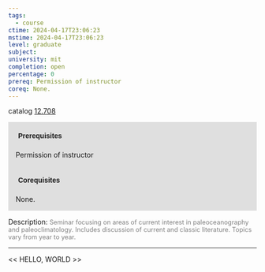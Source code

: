 ```yaml
---
tags:
  - course
ctime: 2024-04-17T23:06:23
mstime: 2024-04-17T23:06:23
level: graduate
subject: 
university: mit
completion: open
percentage: 0
prereq: Permission of instructor
coreq: None.
---
```


catalog [12.708](http://student.mit.edu/catalog/m12c.html#12.708)

<span style="display: block; padding: 15px; background-color: rgb(100, 100, 100, 0.2);"><font id="m_prereq821_0" style="display: block; font-family: Arial, sans-serif; font-weight: bold; padding: 5px">Prerequisites</font><br><span id="prereq821_0">Permission of instructor</span></span>
<span style="display: block; padding: 15px; background-color: rgb(100, 100, 100, 0.2);"><font id="m_coreq821_0" style="display: block; font-family: Arial, sans-serif; font-weight: bold; padding: 5px">Corequisites</font><br><span id="coreq821_0">None.</span></span>

<font style="">Description:</font>
<font style="color: grey; font-size: 0.8rem;">Seminar focusing on areas of current interest in paleoceanography and paleoclimatology. Includes discussion of current and classic literature. Topics vary from year to year.</font>



---

<< HELLO, WORLD >>
